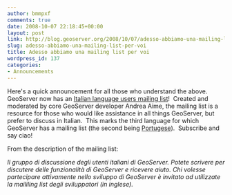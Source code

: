 ```yaml
---
author: bmmpxf
comments: true
date: 2008-10-07 22:18:45+00:00
layout: post
link: http://blog.geoserver.org/2008/10/07/adesso-abbiamo-una-mailing-list-per-voi/
slug: adesso-abbiamo-una-mailing-list-per-voi
title: Adesso abbiamo una mailing list per voi
wordpress_id: 137
categories:
- Announcements
---
```


Here's a quick announcement for all those who understand the above.  GeoServer now has an [Italian language users mailing list](http://groups.google.com/group/geoserver-ita)!  Created and moderated by core GeoServer developer Andrea Aime, the mailing list is a resource for those who would like assistance in all things GeoServer, but prefer to discuss in Italian.  This marks the third language for which GeoServer has a mailing list (the second being [Portugese](http://tech.groups.yahoo.com/group/geoserver/)).  Subscribe and say ciao!

From the description of the mailing list:


_Il gruppo di discussione degli utenti italiani di GeoServer. Potete scrivere per discutere delle funzionalità di GeoServer e ricevere aiuto. Chi volesse partecipare attivamente nello sviluppo di GeoServer è invitato ad utilizzate la maililing list degli sviluppatori (in inglese)._
